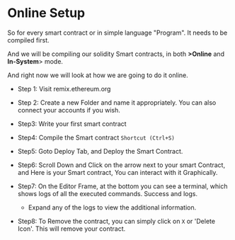 # Online Setup

So for every smart contract or in simple language "Program". It needs to be compiled first.

And we will be compiling our solidity Smart contracts, in both <strong>>Online</strong> and <strong>In-System</strong>> mode.

And right now we will look at how we are going to do it online.

* Step 1: Visit remix.ethereum.org

* Step 2: Create a new Folder and name it appropriately. You can also connect your accounts if you wish.

* Step3: Write your first smart contract

* Step4: Compile the Smart contract 
```Shortcut (Ctrl+S)```
* Step5: Goto Deploy Tab, and Deploy the Smart Contract.

* Step6: Scroll Down and Click on the arrow next to your smart Contract, and Here is your Smart contract, You can interact with it Graphically.
* Step7: On the Editor Frame, at  the bottom you can see a terminal, which shows logs of all the executed commands. Success and logs.
  * Expand any of the logs to view the additional information.
* Step8: To Remove the contract, you can simply click on `X` or 'Delete Icon'. This will remove your contract.